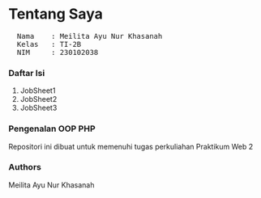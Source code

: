 # Tentang Saya
<pre>
  Nama    : Meilita Ayu Nur Khasanah
  Kelas   : TI-2B
  NIM     : 230102038
</pre>

<h3>Daftar Isi</h3>
<ol>
  <li>JobSheet1</li>
  <li>JobSheet2</li>
  <li>JobSheet3</li>
</ol>

<h3>Pengenalan OOP PHP</h3>
Repositori ini dibuat untuk memenuhi tugas perkuliahan Praktikum Web 2

<h3>Authors</h3>
Meilita Ayu Nur Khasanah
